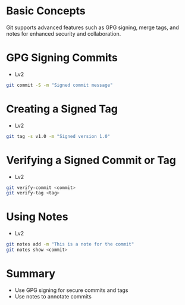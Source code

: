 # Basic Concepts

Git supports advanced features such as GPG signing, merge tags, and notes for enhanced security and collaboration.

# GPG Signing Commits

- Lv2

```bash
git commit -S -m "Signed commit message"
```

# Creating a Signed Tag

- Lv2

```bash
git tag -s v1.0 -m "Signed version 1.0"
```

# Verifying a Signed Commit or Tag

- Lv2

```bash
git verify-commit <commit>
git verify-tag <tag>
```

# Using Notes

- Lv2

```bash
git notes add -m "This is a note for the commit"
git notes show <commit>
```

# Summary

- Use GPG signing for secure commits and tags
- Use notes to annotate commits

